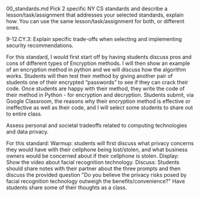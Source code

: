 00_standards.md Pick 2 specific NY CS standards and describe a lesson/task/assignment that addresses your selected standards, explain how. You can use the same lesson/task/assignment for both, or different ones.

9-12.CY.3: Explain specific trade-offs when selecting and implementing security recommendations.

For this standard, I would first start off by having students discuss pros and cons of different types of Encryption methods. I will then show an example of an encryption method in python and we will discuss how the algorithm works. 
Students will then test their method by giving another pair of students one of their encrypted “passwords” to see if they can crack their code. Once students are happy with their method, they write the code of their method in Python - for encryption and decryption. Students submit, via Google Classroom, the reasons why their encryption method is effective or ineffective as well as their code, and I will select some students to share out to entire class.

Assess personal and societal tradeoffs related to computing technologies and data privacy. 

For this standard:
Warmup: students will first discuss what privacy concerns they would have with their cellphone being lost/stolen, and what business owners would be concerned about if their cellphone is stolen. 
Display: Show the video about facial recognition technology.  Discuss: Students should share notes with their partner about the three prompts and then discuss the provided question "Do you believe the privacy risks posed by facial recognition technology outweigh the benefits/convenience?" Have students share some of their thoughts as a class.